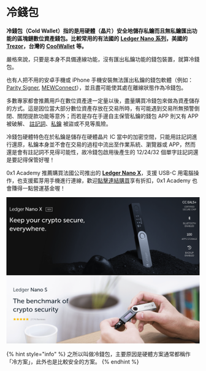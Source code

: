 # 冷錢包

**冷錢包（Cold Wallet）指的是用硬體（晶片）安全地儲存私鑰而且無私鑰匯出功能的區塊鏈數位資產錢包。比較常用的有法國的** [**Ledger Nano 系列**](https://www.ledger.com?r=7d8808e26629)**，美國的** [**Trezor**](https://trezor.io/)**，台灣的** [**CoolWallet**](coolbitx.md) **等。**

嚴格來說，只要是本身不具備連線功能，沒有匯出私鑰功能的錢包裝置，就算冷錢包。

也有人把不用的安卓手機或 iPhone 手機安裝無法匯出私鑰的錢包軟體（例如：[Parity Signer](https://wiki.parity.io/Parity-Signer-Mobile-App), [MEWConnect](https://mewconnect.myetherwallet.com/#/)），並且盡可能使其處在離線狀態作為冷錢包。

多數專家都會推薦用戶在數位資產達一定量以後，盡量購買冷錢包來做為資產儲存的方式。這是因位當大部分數位資產存放在交易所時，有可能遇到交易所無預警倒閉、關閉提款功能等意外；而若是存在手邊自主保管私鑰的錢包 APP 則又有 APP 被破解、 [註記詞](../wallet/seed.md)、[私鑰](../wallet/si/) 被盜或不見等風險。

冷錢包硬體特色在於私鑰是儲存在硬體晶片 IC 當中的加密空間，只能用註記詞進行還原，私鑰本身並不會在交易的過程中流出至作業系統、瀏覽器或 APP，然而還是會有註記詞不見得可能性，故冷錢包啟用後產生的 12/24/32 個單字註記詞還是要記得保管好喔！

0x1 Academy 推薦購買法國公司推出的 [**Ledger Nano X**](https://shop.ledger.com/pages/ledger-nano-x?r=7d8808e26629)，支援 USB-C 用電腦操作，也支援藍芽用手機進行連線，歡迎[點擊連結購買](https://shop.ledger.com/pages/ledger-nano-x?r=7d8808e26629)享有折扣，0x1 Academy 也會賺得一點營運基金喔！

![](../.gitbook/assets/image%20%2816%29.png)



{% hint style="info" %}
之所以叫做冷錢包，主要原因是硬體方案通常都稱作「冷方案」，此外也是比較安全的方案。
{% endhint %}

